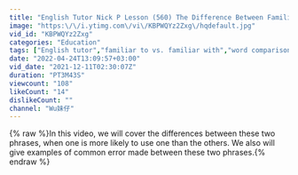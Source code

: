 ```yaml
---
title: "English Tutor Nick P Lesson (560) The Difference Between Familiar to and Familiar With"
image: "https:\/\/i.ytimg.com\/vi\/KBPWQYz2Zxg\/hqdefault.jpg"
vid_id: "KBPWQYz2Zxg"
categories: "Education"
tags: ["English tutor","familiar to vs. familiar with","word comparisons"]
date: "2022-04-24T13:09:57+03:00"
vid_date: "2021-12-11T02:30:07Z"
duration: "PT3M43S"
viewcount: "108"
likeCount: "14"
dislikeCount: ""
channel: "Wu妹仔"
---
```

{% raw %}In this video,  we will cover the differences between these two phrases, when one is more likely to use one than the others. We also will give examples of common error made between these two phrases.{% endraw %}
